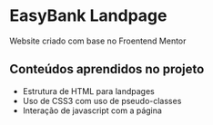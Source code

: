 <h1>EasyBank Landpage</h1>

<p>Website criado com base no Froentend Mentor</p>

<h2>Conteúdos aprendidos no projeto</h2>

<ul>
  <li>Estrutura de HTML para landpages</li>
  <li>Uso de CSS3 com uso de pseudo-classes</li>
  <li>Interação de javascript com a página</li>
</ul>
